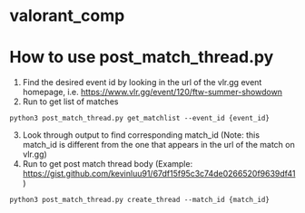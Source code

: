 # valorant_comp

# How to use post_match_thread.py

1. Find the desired event id by looking in the url of the vlr.gg event homepage, i.e. https://www.vlr.gg/event/120/ftw-summer-showdown
2. Run to get list of matches
```
python3 post_match_thread.py get_matchlist --event_id {event_id}
```
3. Look through output to find corresponding match_id (Note: this match_id is different from the one that appears in the url of the match on vlr.gg)
4. Run to get post match thread body (Example: https://gist.github.com/kevinluu91/67df15f95c3c74de0266520f9639df41)
```
python3 post_match_thread.py create_thread --match_id {match_id}
```
